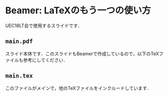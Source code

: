 # Beamer: LaTeXのもう一つの使い方

UEC18LT会で使用するスライドです．

## `main.pdf`

スライド本体です．このスライドもBeamerで作成しているので，以下のTeXファイルも参考にしてください．

## `main.tex`

このファイルがメインで，他のTeXファイルをインクルードしています．
